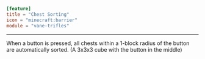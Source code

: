 ```toml
[feature]
title = "Chest Sorting"
icon = "minecraft:barrier"
module = "vane-trifles"
```
---
When a button is pressed, all chests within a 1-block radius of the button are automatically sorted. (A 3x3x3 cube with the button in the middle)
